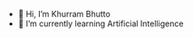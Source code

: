 - 👋 Hi, I’m Khurram Bhutto
- 🌱 I’m currently learning Artificial Intelligence

<!---
khurramriaz01/khurramriaz01 is a ✨ special ✨ repository because its `README.md` (this file) appears on your GitHub profile.
You can click the Preview link to take a look at your changes.
--->
